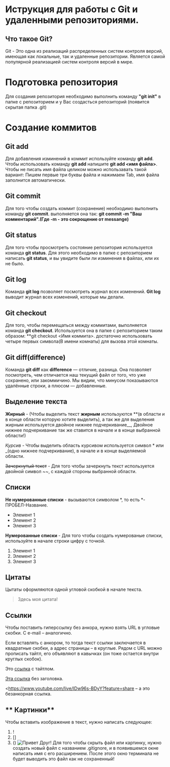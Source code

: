 # Иструкция для работы с Git и удаленными репозиториями.
## Что такое Git?
Git - Это одна из реализаций распределенных систем контроля версий, имеющая как локальные, так и удаленные репозитории. Является самой популярной реализацией систем контроля версий в мире.
# Подготовка репозитория
Для создания репозитория необходимо выполнить команду **"git init"** в папке с репозиторием и у Вас создасться репозиторий (появится скрытая папка .git)
# Создание коммитов
 ## **Git add**
 Для добавления изминений в коммит используйте команду
 **git add**. Чтобы использовать команду **git add** напишите
 **git add <имя файла>**. Чтобы не писать имя файла целиком можно использавать такой вариант: Пишем первые три буквы файла и нажимаем Tab, имя файла заполнится автоматически.
 ## **Git commit**
Для того чтобы создать коммит (сохранение) необходимо выполнить команду **git commit**. 
выполняется она так: **git commit -m "Ваш комментарий".(Где -m - это сокрощение от messange)**
## **Git status**
Для  того чтобы просмотреть состояние репозитория используется команда **git status**. Для этого необходимо в папке с репозиторием написать **git status**, и вы увидите были ли изминения в файлах, или их не было.
## **Git log**
Команда **git log** позволяет посмотреть журнал всех изменений. **Git
log** выводит журнал всех изменений, которые мы делали.
## **Git checkout**
Для того, чтобы перемещаться между коммитами, выполняется команда **git checkout**. Используется она в папке с репозиторием таким образом: **git checkout <Имя коммита>.
достаточно использовать четыре первых символа(В имени комнаты) для вызова этой комнаты.
## **Git diff(difference)**
Команда **git diff** как **difference** — отличие, разница. Она позволяет
посмотреть, чем отличается наш текущий файл от того, что уже сохранено, или закоммичино.
Мы видим, что минусом показываются удалённые строки, а плюсом — добавленные.
## **Выделение текста**
**Жирный** - (Чтобы выделить текст __жирным__ используются **(в области и в конце области которую хотите выделить), а так же для выделения жирным используется двойное нижнее подчеркивание__, Двойное нижнее подчеркивание так же ставится в начале и в конце выбранной области!)

*Курсив* - Чтобы выделить область курсивом используется символ * или _(одно нижнее подчеркивание), в начале и в конце выделяемой области.

~~Зачеркнутый текст~~ - Для того чтобы зачеркнуть текст используется двойной символ ~~, с каждой стороны выбранной области.
## **Списки**
__Не нумерованные списки__ - вызываются символом *, то есть *-ПРОБЕЛ-Название.
* Элемент 1
* Элемент 2
* Элемент 3

__Нумерованные списки__ - Для того чтобы создать нумерованые списки, используйте в начале строки цифру с точкой.

1. Элемент 1
2. Элемент 2
3. Элемент 3
## **Цитаты**
Цытаты оформляются одной угловой скобкой в начале текста.
> Здесь моя цитата!
## **Ссылки**
Чтобы поставить гиперссылку без анкора, нужно взять URL в угловые скобки. С e-mail – аналогично.

Если вставлять с анкором, то тогда текст ссылки заключается в квадратные скобки, а адрес страницы – в круглые. Рядом с URL можно прописать тайтл, его объявляют в кавычках (он тоже остается внутри круглых скобок).

Это [ссылка]( https://www.youtube.com/live/IDw96s-BDyY?feature=share "Лекция 1") с тайтлом.

[Эта ссылка](https://www.youtube.com/live/IDw96s-BDyY?feature=share) без заголовка.

<https://www.youtube.com/live/IDw96s-BDyY?feature=share – а это безанкорная ссылка.
## ** Картинки**
Чтобы вставить изображение в текст, нужно написать следующее:
1. !
2. []
3. ()
![Привет Друг!](Hello.jpg)
Для того чтобы скрыть файл или картинку, нужно создать новый файл с названием .gitignore, и в появившемся окне написать имя с его расширением. После этого окно терминала не будет выводить это файл как не сохраненный!